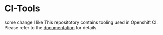 # CI-Tools

some change I like
This repositotory contains tooling used in Openshift CI. Please refer to the
[documentation](https://docs.ci.openshift.org/) for details.
